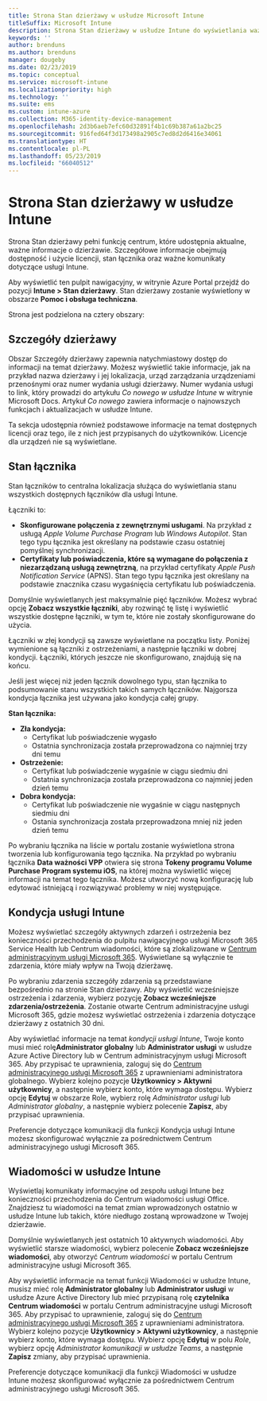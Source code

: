 ```yaml
---
title: Strona Stan dzierżawy w usłudze Microsoft Intune
titleSuffix: Microsoft Intune
description: Strona Stan dzierżawy w usłudze Intune do wyświetlania ważnych szczegółów dzierżawy bez konieczności opuszczania portalu usługi Intune
keywords: ''
author: brenduns
ms.author: brenduns
manager: dougeby
ms.date: 02/23/2019
ms.topic: conceptual
ms.service: microsoft-intune
ms.localizationpriority: high
ms.technology: ''
ms.suite: ems
ms.custom: intune-azure
ms.collection: M365-identity-device-management
ms.openlocfilehash: 2d3b6aeb7efc60d32891f4b1c69b387a61a2bc25
ms.sourcegitcommit: 916fed64f3d173498a2905c7ed8d2d6416e34061
ms.translationtype: HT
ms.contentlocale: pl-PL
ms.lasthandoff: 05/23/2019
ms.locfileid: "66040512"
---
```

# <a name="intune-tenant-status-page"></a>Strona Stan dzierżawy w usłudze Intune
Strona Stan dzierżawy pełni funkcję centrum, które udostępnia aktualne, ważne informacje o dzierżawie. Szczegółowe informacje obejmują dostępność i użycie licencji, stan łącznika oraz ważne komunikaty dotyczące usługi Intune.  

Aby wyświetlić ten pulpit nawigacyjny, w witrynie Azure Portal przejdź do pozycji **Intune > Stan dzierżawy**.  Stan dzierżawy zostanie wyświetlony w obszarze **Pomoc i obsługa techniczna**.  

Strona jest podzielona na cztery obszary:

## <a name="tenant-details"></a>Szczegóły dzierżawy
Obszar Szczegóły dzierżawy zapewnia natychmiastowy dostęp do informacji na temat dzierżawy. Możesz wyświetlić takie informacje, jak na przykład nazwa dzierżawy i jej lokalizacja, urząd zarządzania urządzeniami przenośnymi oraz numer wydania usługi dzierżawy. Numer wydania usługi to link, który prowadzi do artykułu *Co nowego w usłudze Intune* w witrynie Microsoft Docs. Artykuł *Co nowego* zawiera informacje o najnowszych funkcjach i aktualizacjach w usłudze Intune.  

Ta sekcja udostępnia również podstawowe informacje na temat dostępnych licencji oraz tego, ile z nich jest przypisanych do użytkowników. Licencje dla urządzeń nie są wyświetlane.

## <a name="connector-status"></a>Stan łącznika
Stan łączników to centralna lokalizacja służąca do wyświetlania stanu wszystkich dostępnych łączników dla usługi Intune.  

Łączniki to:
- **Skonfigurowane połączenia z zewnętrznymi usługami**. Na przykład z usługą *Apple Volume Purchase Program* lub *Windows Autopilot*.  Stan tego typu łącznika jest określany na podstawie czasu ostatniej pomyślnej synchronizacji.
- **Certyfikaty lub poświadczenia, które są wymagane do połączenia z niezarządzaną usługą zewnętrzną**, na przykład certyfikaty *Apple Push Notification Service* (APNS). Stan tego typu łącznika jest określany na podstawie znacznika czasu wygaśnięcia certyfikatu lub poświadczenia.  

Domyślnie wyświetlanych jest maksymalnie pięć łączników. Możesz wybrać opcję **Zobacz wszystkie łączniki**, aby rozwinąć tę listę i wyświetlić wszystkie dostępne łączniki, w tym te, które nie zostały skonfigurowane do użycia.  

Łączniki w złej kondycji są zawsze wyświetlane na początku listy. Poniżej wymienione są łączniki z ostrzeżeniami, a następnie łączniki w dobrej kondycji. Łączniki, których jeszcze nie skonfigurowano, znajdują się na końcu.

Jeśli jest więcej niż jeden łącznik dowolnego typu, stan łącznika to podsumowanie stanu wszystkich takich samych łączników. Najgorsza kondycja łącznika jest używana jako kondycja całej grupy.  

**Stan łącznika:**
- **Zła kondycja:**
    - Certyfikat lub poświadczenie wygasło
    - Ostatnia synchronizacja została przeprowadzona co najmniej trzy dni temu
- **Ostrzeżenie:**
    - Certyfikat lub poświadczenie wygaśnie w ciągu siedmiu dni
    - Ostatnia synchronizacja została przeprowadzona co najmniej jeden dzień temu
- **Dobra kondycja:**
    - Certyfikat lub poświadczenie nie wygaśnie w ciągu następnych siedmiu dni
    - Ostania synchronizacja została przeprowadzona mniej niż jeden dzień temu  

Po wybraniu łącznika na liście w portalu zostanie wyświetlona strona tworzenia lub konfigurowania tego łącznika.  Na przykład po wybraniu łącznika **Data ważności VPP** otwiera się strona **Tokeny programu Volume Purchase Program systemu iOS**, na której można wyświetlić więcej informacji na temat tego łącznika. Możesz utworzyć nową konfigurację lub edytować istniejącą i rozwiązywać problemy w niej występujące.  

## <a name="intune-service-health"></a>Kondycja usługi Intune  
Możesz wyświetlać szczegóły aktywnych zdarzeń i ostrzeżenia bez konieczności przechodzenia do pulpitu nawigacyjnego usługi Microsoft 365 Service Health lub Centrum wiadomości, które są zlokalizowane w [Centrum administracyjnym usługi Microsoft 365](https://admin.microsoft.com). Wyświetlane są wyłącznie te zdarzenia, które miały wpływ na Twoją dzierżawę.  

Po wybraniu zdarzenia szczegóły zdarzenia są przedstawiane bezpośrednio na stronie Stan dzierżawy. Aby wyświetlić wcześniejsze ostrzeżenia i zdarzenia, wybierz pozycję **Zobacz wcześniejsze zdarzenia/ostrzeżenia**. Zostanie otwarte Centrum administracyjne usługi Microsoft 365, gdzie możesz wyświetlać ostrzeżenia i zdarzenia dotyczące dzierżawy z ostatnich 30 dni.  

Aby wyświetlać informacje na temat *kondycji usługi Intune*, Twoje konto musi mieć rolę**Administrator globalny** lub **Administrator usługi** w usłudze Azure Active Directory lub w Centrum administracyjnym usługi Microsoft 365. Aby przypisać te uprawnienia, zaloguj się do [Centrum administracyjnego usługi Microsoft 365](https://admin.microsoft.com) z uprawnieniami administratora globalnego. Wybierz kolejno pozycje **Użytkownicy > Aktywni użytkownicy**, a następnie wybierz konto, które wymaga dostępu. Wybierz opcję **Edytuj** w obszarze Role, wybierz rolę *Administrator usługi* lub *Administrator globalny*, a następnie wybierz polecenie **Zapisz**, aby przypisać uprawnienia.  

Preferencje dotyczące komunikacji dla funkcji Kondycja usługi Intune możesz skonfigurować wyłącznie za pośrednictwem Centrum administracyjnego usługi Microsoft 365.

## <a name="intune-news"></a>Wiadomości w usłudze Intune  
Wyświetlaj komunikaty informacyjne od zespołu usługi Intune bez konieczności przechodzenia do Centrum wiadomości usługi Office. Znajdziesz tu wiadomości na temat zmian wprowadzonych ostatnio w usłudze Intune lub takich, które niedługo zostaną wprowadzone w Twojej dzierżawie.  

Domyślnie wyświetlanych jest ostatnich 10 aktywnych wiadomości. Aby wyświetlić starsze wiadomości, wybierz polecenie **Zobacz wcześniejsze wiadomości**, aby otworzyć *Centrum wiadomości* w portalu Centrum administracyjne usługi Microsoft 365.  

Aby wyświetlić informacje na temat funkcji Wiadomości w usłudze Intune, musisz mieć rolę **Administrator globalny** lub **Administrator usługi** w usłudze Azure Active Directory lub mieć przypisaną rolę **czytelnika Centrum wiadomości** w portalu Centrum administracyjne usługi Microsoft 365.  Aby przypisać to uprawnienie, zaloguj się do [Centrum administracyjnego usługi Microsoft 365](https://admin.microsoft.com) z uprawnieniami administratora. Wybierz kolejno pozycje **Użytkownicy > Aktywni użytkownicy**, a następnie wybierz konto, które wymaga dostępu. Wybierz opcję **Edytuj** w polu *Role*, wybierz opcję *Administrator komunikacji w usłudze Teams*, a następnie **Zapisz** zmiany, aby przypisać uprawnienia.  

Preferencje dotyczące komunikacji dla funkcji Wiadomości w usłudze Intune możesz skonfigurować wyłącznie za pośrednictwem Centrum administracyjnego usługi Microsoft 365.
